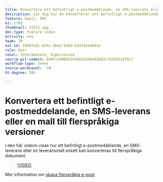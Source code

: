```yaml
---
title: Konvertera ett befintligt e-postmeddelande, en SMS-leverans eller en mall till flerspråkiga versioner
description: Lär dig hur du konverterar ett befintligt e-postmeddelande, SMS-leverans eller en leveransmall till flerspråkiga dokument.
feature: Email, SMS
kt: 1703
thumbnail: 23251.jpg
doc-type: feature video
activity: use
team: TM
exl-id: f069fe5c-654c-4be3-818d-b34741e4681e
role: User
level: Intermediate, Experienced
source-git-commit: 89df23d00913d36b93d3be03b62c74320524f9c7
workflow-type: tm+mt
source-wordcount: '78'
ht-degree: 28%

---
```


# Konvertera ett befintligt e-postmeddelande, en SMS-leverans eller en mall till flerspråkiga versioner

I den här videon visas hur ett befintligt e-postmeddelande, en SMS-leverans eller en leveransmall enkelt kan konverteras till flerspråkiga dokument.

>[!VIDEO](https://video.tv.adobe.com/v/23251?quality=12&learn=on)

Mer information om [skapa flerspråkig e-post](https://experienceleague.adobe.com/docs/campaign-standard/using/communication-channels/email-messages/creating-a-multilingual-email.html?lang=en)
